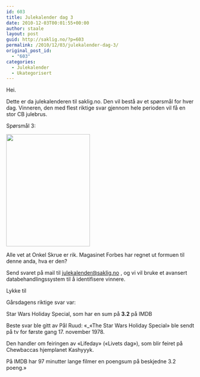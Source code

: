 ```yaml
---
id: 603
title: Julekalender dag 3
date: 2010-12-03T00:01:55+00:00
author: staale
layout: post
guid: http://saklig.no/?p=603
permalink: /2010/12/03/julekalender-dag-3/
original_post_id:
  - "603"
categories:
  - Julekalender
  - Ukategorisert
---
```

Hei.

Dette er da julekalenderen til saklig.no. Den vil bestå av et spørsmål for hver dag. Vinneren, den med flest riktige svar gjennom hele perioden vil få en stor CB julebrus.

Spørsmål 3:
  
[<img src="http://46.101.118.241/wp-content/uploads/2010/12/skrue_farge.png?w=224&#038;h=300" alt="" title="Onkel Skrue" width="224" height="300" class="aligncenter size-medium wp-image-605" srcset="http://46.101.118.241/wp-content/uploads/2010/12/skrue_farge.png 599w, http://46.101.118.241/wp-content/uploads/2010/12/skrue_farge-225x300.png 225w" sizes="(max-width: 224px) 100vw, 224px" />](http://46.101.118.241/wp-content/uploads/2010/12/skrue_farge.png)

Alle vet at Onkel Skrue er rik. Magasinet Forbes har regnet ut formuen til denne anda, hva er den?

Send svaret på mail til julekalender@saklig.no , og vi vil bruke et avansert databehandlingssystem til å identifisere vinnere.

Lykke til

Gårsdagens riktige svar var:
  
Star Wars Holiday Special, som har en sum på **3.2** på IMDB

Beste svar ble gitt av Pål Ruud: &laquo;_«The Star Wars Holiday Special» ble sendt på tv for første gang 17. november 1978.
  
Den handler om feiringen av «Lifeday» («Livets dag»), som blir feiret på Chewbaccas hjemplanet Kashyyyk.</p> 

På IMDB har 97 minutter lange filmer en poengsum på beskjedne 3.2 poeng.</em>&raquo;